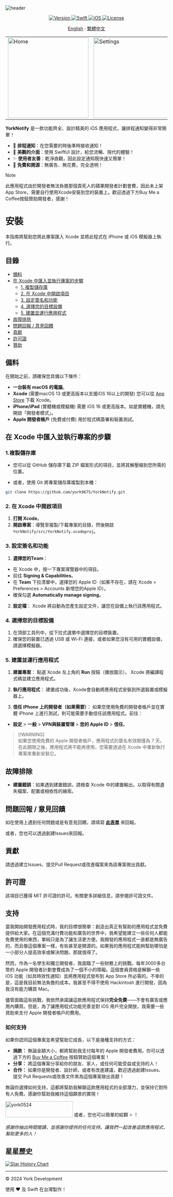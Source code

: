 ![header](https://capsule-render.vercel.app/api?type=waving&height=300&color=gradient&text=YorkNotify&desc=一個可以排程通知的%20iOS%20應用程式。&descAlign=50&descAlignY=65&section=header&animation=fadeIn)

<p align="center">
  <a href="https://github.com/york9675/YorkNotify/releases" target="_blank">
    <img alt="Version" src="https://img.shields.io/github/release/york9675/YorkNotify?style=for-the-badge" />
  </a>
  <a href="https://developer.apple.com/swift/" target="_blank">
    <img alt="Swift" src="https://img.shields.io/badge/swift-F54A2A?style=for-the-badge&logo=swift&logoColor=white" />
  </a>
  <a href="https://www.apple.com/ios" target="_blank">
    <img alt="iOS" src="https://img.shields.io/badge/iOS-16.0+-000000?style=for-the-badge&logo=ios&logoColor=white" />
  </a>
  <a href="#License" target="_blank">
    <img alt="License" src="https://img.shields.io/github/license/york9675/YorkNotify?logo=github&style=for-the-badge" />
  </a>
</p>
<p align="center"> 
  <a href="README.md">English</a> 
  ·
  <a href="README_TW.md">繁體中文</a> 
</p>

<div align="center">
  <table>
    <tr>
      <td><img src="./Screenshots/Home_TW.png" alt="Home" width="250"/></td>
      <td><img src="./Screenshots/Settings_TW.png" alt="Settings" width="250"/></td>
    </tr>
  </table>
</div>

**YorkNotify** 是一款功能齊全、設計精美的 iOS 應用程式，讓排程通知變得非常簡單！

- 📅 **排程通知**：在您需要的時後準時接收通知！
- 🎨 **美觀的介面**：使用 SwiftUI 設計，給您流暢、現代的體驗！
- ✨ **使用者友善**：乾淨直觀，因此設定通知既快速又簡單！
- 💸 **免費和開源**：無廣告、無花費，完全透明！

> [!NOTE]  
> 此應用程式由於開發者無法負擔那個貴死人的蘋果開發者計劃會費，因此未上架App Store，需要自行使用Xcode安裝到您的裝置上。歡迎透過下方Buy Me a Coffee按鈕贊助開發者，感謝！

# 安裝

本指南將幫助您將此專案匯入 Xcode 並將此程式在 iPhone 或 iOS 模擬器上執行。

## 目錄

- [備料](#備料)
- [在 Xcode 中匯入並執行專案的步驟](#在-xcode-中匯入並執行專案的步驟)
  - [1. 複製儲存庫](#1-複製儲存庫)
  - [2. 在 Xcode 中開啟項目](#2-在-xcode-中開啟項目)
  - [3. 設定簽名和功能](#3-設定簽名和功能)
  - [4. 選擇您的目標設備](#4-選擇您的目標設備)
  - [5. 建置並運行應用程式](#5-建置並運行應用程式)
- [故障排除](#故障排除)
- [問題回報 / 意見回饋](#問題回報--意見回饋)
- [貢獻](#貢獻)
- [許可證](#許可證)
- [贊助](#贊助)

## 備料

在開始之前，請確保您具備以下條件：

- **一台裝有 macOS 的電腦**。
- **Xcode** (需要macOS 13 或更高版本以支援iOS 16以上的開發) 您可以從 [App Store](https://apps.apple.com/us/app/xcode/id497799835) 下載 Xcode。
- **iPhone/iPad** (實體機或模擬機) 需要 iOS 16 或更高版本。如是實體機，請先開啟「開發者模式」。
- **Apple 開發者帳戶** (免費或付費) 用於程式碼簽署和裝置測試。

## 在 Xcode 中匯入並執行專案的步驟

### 1.複製儲存庫

- 您可以從 GitHub 儲存庫下載 ZIP 檔案形式的項目，並將其解壓縮到您所需的位置。

- 或者，使用 Git 將專案儲存庫複製到本機：

````bash
git clone https://github.com/york9675/YorkNotify.git
````

### 2. 在 Xcode 中開啟項目

1. **打開 Xcode**。
2. **開啟專案**：導覽至複製/下載專案的目錄，然後開啟 `YorkNotify/src/YorkNotify.xcodeproj`。

### 3. 設定簽名和功能

1. **選擇您的Team**：
 - 在 Xcode 中，按一下專案導覽器中的項目。
 - 前往 **Signing & Capabilities**。
 - 在 **Team** 下拉清單中，選擇您的 Apple ID（如果不存在，請在 Xcode > Preferences > Accounts 新增您的Apple ID）。
 - 確保勾選 **Automatically manage signing**。

2. **設定檔**：
 Xcode 將自動為您產生設定文件，讓您在設備上執行該應用程式。

### 4. 選擇您的目標設備

1. 在頂部工具列中，從下拉式選單中選擇您的目標裝置。
2. 確保您的裝置已透過 USB 或 Wi-Fi 連接，或者如果您沒有可用的實體設備，請選擇模擬器。

### 5. 建置並運行應用程式

1. **建置專案**：
 點選 Xcode 左上角的 **Run** 按鈕（播放圖示）。 Xcode 將編譯程式碼並建立應用程式。

2. **執行應用程式**：
 建置成功後，Xcode會自動將應用程式安裝到所選裝置或模擬器上。

3. **信任 iPhone 上的開發者（如果需要）**：
 如果您使用免費的開發者帳戶並在實體 iPhone 上進行測試，則可能需要手動信任該應用程式。前往：
 - **設定** > **一般** > **VPN與裝置管理** > **您的 Apple ID** > **信任**。

> [!WARNING]\
> 如果您使用免費的 Apple 開發者帳戶，應用程式的簽名有效期僅為 7 天。在此期限之後，應用程式將不能再使用，您需要透過在 Xcode 中重新執行專案來重新安裝它。

## 故障排除

- **建置錯誤**：如果遇到建置錯誤，請檢查 Xcode 中的建置輸出，以取得有關遺失檔案、配置或相依性的線索。

## 問題回報 / 意見回饋

如在使用上遇到任何問題或是有意見回饋，請填寫 **[此表單](https://forms.gle/o1hFjy4q98Ua1H7L7)** 來回報。

或者，您也可以透過創建Issues來回報。

## 貢獻

請透過建立Issues、提交Pull Request或改進檔案來為該專案做出貢獻。

## 許可證

該項目已獲得 MIT 許可證的許可。有關更多詳細信息，請參閱許可證文件。

## 支持

當我開始開發應用程式時，我的目標很簡單：創造出真正有幫助的應用程式並免費提供給大家。在這個充滿付費功能和廣告的世界中，我希望能建立一些任何人都能免費使用的東西，單純只是為了讓生活更方便。我開發的應用程式一直都是無廣告的，而且像這個專案一樣，有些甚至是開源的。如果我的應用程式能夠幫助哪怕是一小部分人提高效率或解決問題，那就值得了。

然而，作為一名學生和獨立開發者，我面臨了一些財務上的挑戰。每年3000多台幣的 Apple 開發者計劃會費成為了一個不小的障礙。這個會員資格是解鎖一些 iOS 功能（如具時效性通知）並將應用程式發布到 App Store 所必需的。不幸的是，這是我目前無法負擔的成本。我甚至不得不使用 Hackintosh 進行開發，因為我沒有能力購買 Mac。

儘管面臨這些挑戰，我依然承諾讓這款應用程式保持**完全免費**——不會有廣告或應用內購買。但是，為了讓應用程式功能完善並對 iOS 用戶完全開放，我需要一些資助來支付 Apple 開發者帳戶的費用。

### 如何支持

如果你認同這個專案並希望幫助它成長，以下是幾種支持的方式：

- **捐款：** 無論金額大小，都將幫助我支付每年的 Apple 開發者費用。你可以透過下方的 [Buy Me a Coffee](https://buymeacoffee.com/york0524) 按鈕贊助這個專案！
- **分享：** 將這個專案分享給你的朋友、家人，或任何可能受益或支持的人！
- **合作：** 如果你是開發者、設計師，或者有改進建議，歡迎透過創建Issues、提交 Pull Requests或改善文件來為這個專案做出貢獻！

無論你選擇如何支持，這都將幫助我解鎖這款應用程式的全部潛力，並保持它對所有人免費。感謝你幫助我維持這個願景的實現！

<p><a href="https://www.buymeacoffee.com/york0524"> <img align="left" src="https://cdn.buymeacoffee.com/buttons/v2/default-yellow.png" height="50" width="210" alt="york0524" /></a></p><br>

或者，您也可以簡單的給顆 :star: ！

_感謝你抽出時間閱讀，並感謝你提供的任何支持。讓我們一起改善這款應用程式，幫助更多的人！_

## 星星歷史

[![Star History Chart](https://api.star-history.com/svg?repos=york9675/YorkNotify&type=Date)](https://star-history.com/#york9675/YorkNotify&Date)

***

© 2024 York Development

使用 :heart: 及 Swift 在台灣製作！